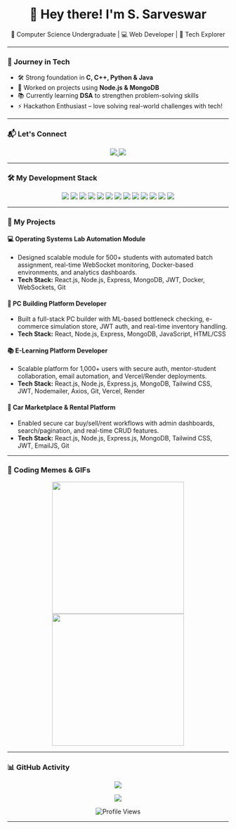 <h1 align="center">👋 Hey there! I'm S. Sarveswar</h1>
<p align="center">
  🚀 Computer Science Undergraduate | 💻 Web Developer | 🎯 Tech Explorer
</p>

---

### 🚀 Journey in Tech
- 🛠️ Strong foundation in **C, C++, Python & Java**
- 🔗 Worked on projects using **Node.js & MongoDB**
- 📚 Currently learning **DSA** to strengthen problem-solving skills
- ⚡ Hackathon Enthusiast – love solving real-world challenges with tech!

---

### 📬 Let's Connect

<p align="center">
  <a href="https://www.linkedin.com/in/sarveswar/">
    <img src="https://img.shields.io/badge/LinkedIn-blue?style=for-the-badge&logo=linkedin&logoColor=white" />
  </a>
  <a href="mailto:shsarveswar@gmail.com">
    <img src="https://img.shields.io/badge/Gmail-red?style=for-the-badge&logo=gmail&logoColor=white" />
  </a>
</p>

---

### 🛠️ My Development Stack

<p align="center">
  <img src="https://img.shields.io/badge/-C-00599C?style=for-the-badge&logo=c&logoColor=white" />
  <img src="https://img.shields.io/badge/-C++-00599C?style=for-the-badge&logo=c%2B%2B&logoColor=white" />
  <img src="https://img.shields.io/badge/-Java-007396?style=for-the-badge&logo=java&logoColor=white" />
  <img src="https://img.shields.io/badge/-Python-3776AB?style=for-the-badge&logo=python&logoColor=white" />
  <img src="https://img.shields.io/badge/-HTML5-E34F26?style=for-the-badge&logo=html5&logoColor=white" />
  <img src="https://img.shields.io/badge/-CSS3-1572B6?style=for-the-badge&logo=css3&logoColor=white" />
  <img src="https://img.shields.io/badge/-JavaScript-F7DF1E?style=for-the-badge&logo=javascript&logoColor=black" />
  <img src="https://img.shields.io/badge/-Node.js-339933?style=for-the-badge&logo=node.js&logoColor=white" />
  <img src="https://img.shields.io/badge/-MySQL-4479A1?style=for-the-badge&logo=mysql&logoColor=white" />
  <img src="https://img.shields.io/badge/-MongoDB-47A248?style=for-the-badge&logo=mongodb&logoColor=white" />
  <img src="https://img.shields.io/badge/-Git-F05032?style=for-the-badge&logo=git&logoColor=white" />
  <img src="https://img.shields.io/badge/-GitHub-181717?style=for-the-badge&logo=github&logoColor=white" />
  <img src="https://img.shields.io/badge/-Postman-FF6C37?style=for-the-badge&logo=postman&logoColor=white" />
</p>

---

### 📁 My Projects

#### 💻 Operating Systems Lab Automation Module
- Designed scalable module for 500+ students with automated batch assignment, real-time WebSocket monitoring, Docker-based environments, and analytics dashboards.
- **Tech Stack:** React.js, Node.js, Express, MongoDB, JWT, Docker, WebSockets, Git

#### 🧠 PC Building Platform Developer
- Built a full-stack PC builder with ML-based bottleneck checking, e-commerce simulation store, JWT auth, and real-time inventory handling.
- **Tech Stack:** React, Node.js, Express, MongoDB, JavaScript, HTML/CSS

#### 📚 E-Learning Platform Developer
- Scalable platform for 1,000+ users with secure auth, mentor-student collaboration, email automation, and Vercel/Render deployments.
- **Tech Stack:** React.js, Node.js, Express.js, MongoDB, Tailwind CSS, JWT, Nodemailer, Axios, Git, Vercel, Render

#### 🚗 Car Marketplace & Rental Platform
- Enabled secure car buy/sell/rent workflows with admin dashboards, search/pagination, and real-time CRUD features.
- **Tech Stack:** React.js, Node.js, Express.js, MongoDB, Tailwind CSS, JWT, EmailJS, Git

---

### 🤖 Coding Memes & GIFs

<p align="center">
  <img src="https://media.giphy.com/media/du3J3cXyzhj75IOgvA/giphy.gif" width="300" />
  <img src="https://media.giphy.com/media/v1.Y2lkPTc5MGI3NjExZTA3ZWFoNTZ6enBoZ3k2eDdlbmJrc2RwbHluZWp6ZmU3YmY4b2ZyNiZlcD12MV9naWZzX3NlYXJjaCZjdD1n/v1tO7ywb2uCP49P2WQ/giphy.gif" width="300" />
</p>

---

### 📊 GitHub Activity

<p align="center">
  <img src="https://github-readme-streak-stats.herokuapp.com/?user=sarveswar2003&theme=tokyonight" />
</p>

<p align="center">
  <img src="https://github-readme-stats.vercel.app/api/top-langs/?username=SARVESWAR-5&layout=pie&theme=tokyonight" />
</p>

<p align="center">
  <img src="https://komarev.com/ghpvc/?username=SARVESWAR-5&style=flat-square&color=blue" alt="Profile Views" />
</p>

---



